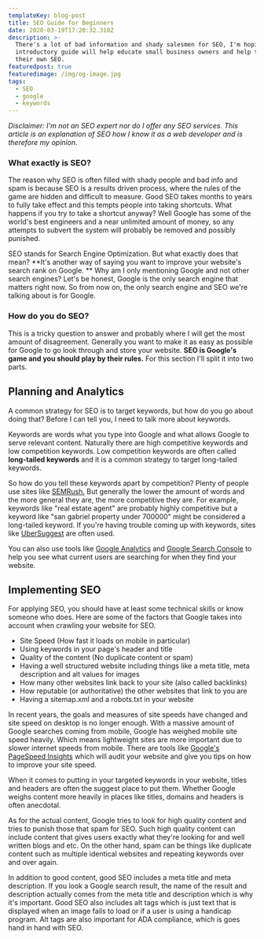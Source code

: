 ```yaml
---
templateKey: blog-post
title: SEO Guide for Beginners
date: 2020-03-19T17:20:32.310Z
description: >-
  There's a lot of bad information and shady salesmen for SEO, I'm hoping this
  introductory guide will help educate small business owners and help them do
  their own SEO.
featuredpost: true
featuredimage: /img/og-image.jpg
tags:
  - SEO
  - google
  - keywords
---
```

*Disclaimer: I'm not an SEO expert nor do I offer any SEO services. This article is an explanation of SEO how I know it as a web developer and is therefore my opinion.*

### What exactly is SEO?

The reason why SEO is often filled with shady people and bad info and spam is because SEO is a results driven process, where the rules of the game are hidden and difficult to measure. Good SEO takes months to years to fully take effect and this tempts people into taking shortcuts. What happens if you try to take a shortcut anyway? Well Google has some of the world's best engineers and a near unlimited amount of money, so any attempts to subvert the system will probably be removed and possibly punished.

SEO stands for Search Engine Optimization. But what exactly does that mean? **It's another way of saying you want to improve your website's search rank on Google. ** Why am I only mentioning Google and not other search engines? Let's be honest, Google is the only search engine that matters right now. So from now on, the only search engine and SEO we're talking about is for Google.

### How do you do SEO?

This is a tricky question to answer and probably where I will get the most amount of disagreement. Generally you want to make it as easy as possible for Google to go look through and store your website. **SEO is Google's game and you should play by their rules.** For this section I'll split it into two parts.

## Planning and Analytics

A common strategy for SEO is to target keywords, but how do you go about doing that? Before I can tell you, I need to talk more about keywords.

Keywords are words what you type into Google and what allows Google to serve relevant content. Naturally there are high competitive keywords and low competition keywords. Low competition keywords are often called **long-tailed keywords** and it is a common strategy to target long-tailed keywords.

So how do you tell these keywords apart by competition? Plenty of people use sites like [SEMRush.](https://www.semrush.com/) But generally the lower the amount of words and the more general they are, the more competitive they are. For example, keywords like "real estate agent" are probably highly competitive but a keyword like "san gabriel property under 700000" might be considered a long-tailed keyword. If you're having trouble coming up with keywords, sites like [UberSuggest](https://neilpatel.com/ubersuggest/) are often used.

You can also use tools like [Google Analytics](https://analytics.google.com/) and [Google Search Console](https://search.google.com/search-console/about) to help you see what current users are searching for when they find your website.

## Implementing SEO

For applying SEO, you should have at least some technical skills or know someone who does. Here are some of the factors that Google takes into account when crawling your website for SEO.

- Site Speed (How fast it loads on mobile in particular)
- Using keywords in your page's header and title
- Quality of the content (No duplicate content or spam)
- Having a well structured website including things like a meta title, meta description and alt values for images
- How many other websites link back to your site (also called backlinks)
- How reputable (or authoritative) the other websites that link to you are
- Having a sitemap.xml and a robots.txt in your website

In recent years, the goals and measures of site speeds have changed and site speed on desktop is no longer enough. With a massive amount of Google searches coming from mobile, Google has weighed mobile site speed heavily. Which means lightweight sites are more important due to slower internet speeds from mobile. There are tools like [Google's PageSpeed Insights](https://developers.google.com/speed/pagespeed/insights/) which will audit your website and give you tips on how to improve your site speed.

When it comes to putting in your targeted keywords in your website, titles and headers are often the suggest place to put them. Whether Google weighs content more heavily in places like titles, domains and headers is often anecdotal.

As for the actual content, Google tries to look for high quality content and tries to punish those that spam for SEO. Such high quality content can include content that gives users exactly what they're looking for and well written blogs and etc. On the other hand, spam can be things like duplicate content such as multiple identical websites and repeating keywords over and over again.

In addition to good content, good SEO includes a meta title and meta description. If you look a Google search result, the name of the result and description actually comes from the meta title and description which is why it's important. Good SEO also includes alt tags which is just text that is displayed when an image fails to load or if a user is using a handicap program. Alt tags are also important for ADA compliance, which is goes hand in hand with SEO.

